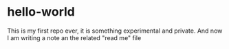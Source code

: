 # hello-world
This is my first repo ever, it is something experimental and private. 
And now I am writing a note an the related "read me" file
